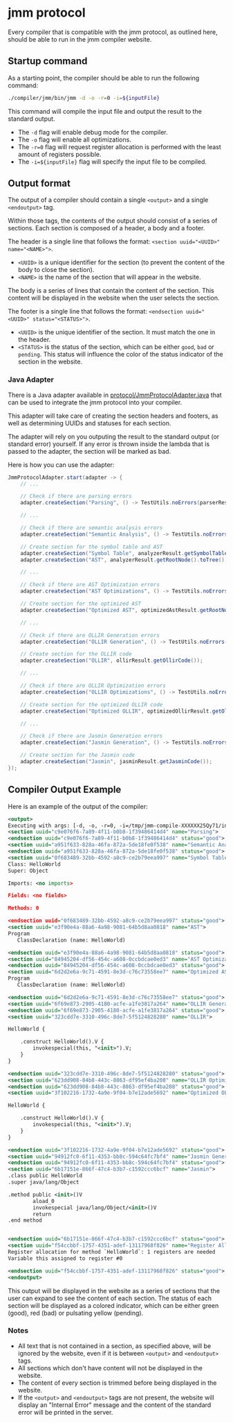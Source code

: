 # jmm protocol

Every compiler that is compatible with the jmm protocol, as outlined here, should
be able to run in the jmm compiler website.

## Startup command

As a starting point, the compiler should be able to run the following command:

```bash
./compiler/jmm/bin/jmm -d -o -r=0 -i=${inputFile}
```

This command will compile the input file and output the result to the standard output.

- The `-d` flag will enable debug mode for the compiler.
- The `-o` flag will enable all optimizations.
- The `-r=0` flag will request register allocation is performed with the least amount of registers possible.
- The `-i=${inputFile}` flag will specify the input file to be compiled.

## Output format

The output of a compiler should contain a single `<output>` and a single `<endoutput>` tag.

Within those tags, the contents of the output should consist of a series of sections.
Each section is composed of a header, a body and a footer.

The header is a single line that follows the format: `<section uuid="<UUID>" name="<NAME>">`.

- `<UUID>` is a unique identifier for the section (to prevent the content of the body to close the section).
- `<NAME>` is the name of the section that will appear in the website.

The body is a series of lines that contain the content of the section.
This content will be displayed in the website when the user selects the section.

The footer is a single line that follows the format: `<endsection uuid="<UUID>" status="<STATUS>">`.

- `<UUID>` is the unique identifier of the section. It must match the one in the header.
- `<STATUS>` is the status of the section, which can be either `good`, `bad` or `pending`. This status will influence the color of the status indicator of the section in the website.

### Java Adapter

There is a Java adapter available in [protocol/JmmProtocolAdapter.java](./protocol/JmmProtocolAdapter.java) that can be used to integrate the jmm protocol into your compiler.

This adapter will take care of creating the section headers and footers, as well as determining UUIDs and statuses for each section.

The adapter will rely on you outputing the result to the standard output (or standard error) yourself.
If any error is thrown inside the lambda that is passed to the adapter, the section will be marked as bad.

Here is how you can use the adapter:

```java
JmmProtocolAdapter.start(adapter -> {
    // ...

    // Check if there are parsing errors
    adapter.createSection("Parsing", () -> TestUtils.noErrors(parserResult.getReports()));

    // ...

    // Check if there are semantic analysis errors
    adapter.createSection("Semantic Analysis", () -> TestUtils.noErrors(analyzerResult.getReports()));

    // Create section for the symbol table and AST
    adapter.createSection("Symbol Table", analyzerResult.getSymbolTable().print());
    adapter.createSection("AST", analyzerResult.getRootNode().toTree());

    // ...

    // Check if there are AST Optimization errors
    adapter.createSection("AST Optimizations", () -> TestUtils.noErrors(optimizedAstResult.getReports()));

    // Create section for the optimized AST
    adapter.createSection("Optimized AST", optimizedAstResult.getRootNode().toTree());

    // ...

    // Check if there are OLLIR Generation errors
    adapter.createSection("OLLIR Generation", () -> TestUtils.noErrors(ollirResult.getReports()));

    // Create section for the OLLIR code
    adapter.createSection("OLLIR", ollirResult.getOllirCode());

    // ...

    // Check if there are OLLIR Optimization errors
    adapter.createSection("OLLIR Optimizations", () -> TestUtils.noErrors(optimizedOllirResult.getReports()));

    // Create section for the optimized OLLIR code
    adapter.createSection("Optimized OLLIR", optimizedOllirResult.getOllirCode());

    // ...

    // Check if there are Jasmin Generation errors
    adapter.createSection("Jasmin Generation", () -> TestUtils.noErrors(jasminResult.getReports()));

    // Create section for the Jasmin code
    adapter.createSection("Jasmin", jasminResult.getJasminCode());
});
```

## Compiler Output Example

Here is an example of the output of the compiler:

```xml
<output>
Executing with args: [-d, -o, -r=0, -i=/tmp/jmm-compile-XXXXXX25Qy71/input.jmm]
<section uuid="c9e076f6-7a89-4f11-b0b8-1f39486414d4" name="Parsing">
<endsection uuid="c9e076f6-7a89-4f11-b0b8-1f39486414d4" status="good">
<section uuid="a951f633-828a-46fa-872a-5de18fe0f538" name="Semantic Analysis">
<endsection uuid="a951f633-828a-46fa-872a-5de18fe0f538" status="good">
<section uuid="0f683489-32bb-4592-a8c9-ce2b79eea997" name="Symbol Table">
Class: HelloWorld
Super: Object

Imports: <no imports>

Fields: <no fields>

Methods: 0

<endsection uuid="0f683489-32bb-4592-a8c9-ce2b79eea997" status="good">
<section uuid="e3f90e4a-88a6-4a98-9081-64b5d8aa0818" name="AST">
Program
   ClassDeclaration (name: HelloWorld)

<endsection uuid="e3f90e4a-88a6-4a98-9081-64b5d8aa0818" status="good">
<section uuid="84945204-df56-454c-a608-0ccbdcae0ed3" name="AST Optimizations">
<endsection uuid="84945204-df56-454c-a608-0ccbdcae0ed3" status="good">
<section uuid="6d2d2e6a-9c71-4591-8e3d-c76c73558ee7" name="Optimized AST">
Program
   ClassDeclaration (name: HelloWorld)

<endsection uuid="6d2d2e6a-9c71-4591-8e3d-c76c73558ee7" status="good">
<section uuid="6f69e873-2905-4180-acfe-a1fe3817a264" name="OLLIR Generation">
<endsection uuid="6f69e873-2905-4180-acfe-a1fe3817a264" status="good">
<section uuid="323cdd7e-3310-496c-8de7-5f5124828280" name="OLLIR">

HelloWorld {

    .construct HelloWorld().V {
        invokespecial(this, "<init>").V;
    }
}

<endsection uuid="323cdd7e-3310-496c-8de7-5f5124828280" status="good">
<section uuid="623dd908-84b8-443c-8863-df95ef4ba208" name="OLLIR Optimizations">
<endsection uuid="623dd908-84b8-443c-8863-df95ef4ba208" status="good">
<section uuid="3f102216-1732-4a9e-9f04-b7e12ade5692" name="Optimized OLLIR">

HelloWorld {

    .construct HelloWorld().V {
        invokespecial(this, "<init>").V;
    }
}

<endsection uuid="3f102216-1732-4a9e-9f04-b7e12ade5692" status="good">
<section uuid="94912fc0-6f11-4353-bb8c-594c64fc7bf4" name="Jasmin Generation">
<endsection uuid="94912fc0-6f11-4353-bb8c-594c64fc7bf4" status="good">
<section uuid="6b17151e-866f-47c4-b3b7-c1592ccc6bcf" name="Jasmin">
.class public HelloWorld
.super java/lang/Object

.method public <init>()V
        aload_0
        invokespecial java/lang/Object/<init>()V
        return
.end method


<endsection uuid="6b17151e-866f-47c4-b3b7-c1592ccc6bcf" status="good">
<section uuid="f54ccbbf-1757-4351-adef-13117968f826" name="Register Allocation">
Register allocation for method `HelloWorld`: 1 registers are needed
Variable this assigned to register #0

<endsection uuid="f54ccbbf-1757-4351-adef-13117968f826" status="good">
<endoutput>
```

This output will be displayed in the website as a series of sections that the user can expand to see the content of each section. The status of each section will be displayed as a colored indicator, which can be either green (good), red (bad) or pulsating yellow (pending).

### Notes

- All text that is not contained in a section, as specified above, will be ignored by the website, even if it is between `<output>` and `<endoutput>` tags.
- All sections which don't have content will not be displayed in the website.
- The content of every section is trimmed before being displayed in the website.
- If the `<output>` and `<endoutput>` tags are not present, the website will display an "Internal Error" message and the content of the standard error will be printed in the server.
